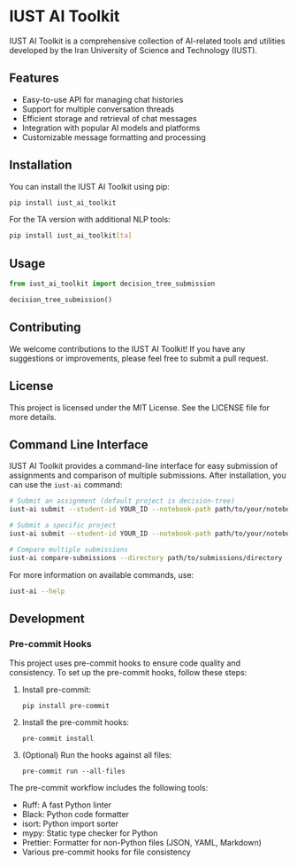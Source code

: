 # IUST AI Toolkit

IUST AI Toolkit is a comprehensive collection of AI-related tools and utilities developed by the Iran University of Science and Technology (IUST).

## Features

- Easy-to-use API for managing chat histories
- Support for multiple conversation threads
- Efficient storage and retrieval of chat messages
- Integration with popular AI models and platforms
- Customizable message formatting and processing

## Installation

You can install the IUST AI Toolkit using pip:

```bash
pip install iust_ai_toolkit
```

For the TA version with additional NLP tools:

```bash
pip install iust_ai_toolkit[ta]
```

## Usage

```python
from iust_ai_toolkit import decision_tree_submission

decision_tree_submission()
```

## Contributing

We welcome contributions to the IUST AI Toolkit! If you have any suggestions or improvements, please feel free to submit a pull request.

## License

This project is licensed under the MIT License. See the LICENSE file for more details.

## Command Line Interface

IUST AI Toolkit provides a command-line interface for easy submission of assignments and comparison of multiple submissions. After installation, you can use the `iust-ai` command:

```bash
# Submit an assignment (default project is decision-tree)
iust-ai submit --student-id YOUR_ID --notebook-path path/to/your/notebook.ipynb

# Submit a specific project
iust-ai submit --student-id YOUR_ID --notebook-path path/to/your/notebook.ipynb --project project-name

# Compare multiple submissions
iust-ai compare-submissions --directory path/to/submissions/directory --output comparison_report.csv
```

For more information on available commands, use:

```bash
iust-ai --help
```

## Development

### Pre-commit Hooks

This project uses pre-commit hooks to ensure code quality and consistency. To set up the pre-commit hooks, follow these steps:

1. Install pre-commit:
   ```
   pip install pre-commit
   ```

2. Install the pre-commit hooks:
   ```
   pre-commit install
   ```

3. (Optional) Run the hooks against all files:
   ```
   pre-commit run --all-files
   ```

The pre-commit workflow includes the following tools:
- Ruff: A fast Python linter
- Black: Python code formatter
- isort: Python import sorter
- mypy: Static type checker for Python
- Prettier: Formatter for non-Python files (JSON, YAML, Markdown)
- Various pre-commit hooks for file consistency
